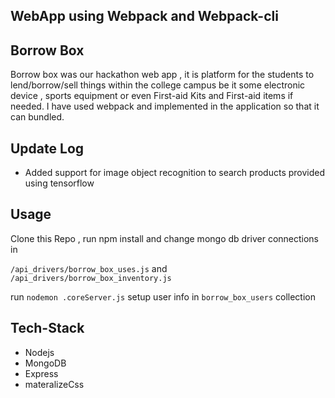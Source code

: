 ## WebApp using Webpack  and Webpack-cli
## Borrow Box
Borrow box was our hackathon web app , it is platform for the students to lend/borrow/sell things within the college campus be it some electronic device , sports equipment or even First-aid Kits and First-aid items if needed.
I have used webpack and implemented in the application so that it can bundled.
## Update Log
 - Added support for image object recognition to search products provided using tensorflow

## Usage

Clone this Repo ,
run npm install and change mongo db driver connections in 

  `/api_drivers/borrow_box_uses.js` and `/api_drivers/borrow_box_inventory.js `

run `nodemon .coreServer.js`
setup user info in `borrow_box_users` collection
## Tech-Stack

 - Nodejs
 - MongoDB
 - Express
 - materalizeCss
